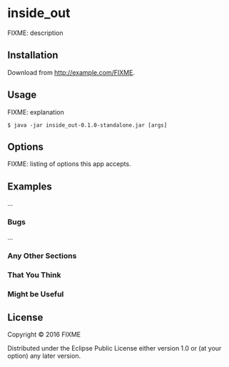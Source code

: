 # inside_out

FIXME: description

## Installation

Download from http://example.com/FIXME.

## Usage

FIXME: explanation

    $ java -jar inside_out-0.1.0-standalone.jar [args]

## Options

FIXME: listing of options this app accepts.

## Examples

...

### Bugs

...

### Any Other Sections
### That You Think
### Might be Useful

## License

Copyright © 2016 FIXME

Distributed under the Eclipse Public License either version 1.0 or (at
your option) any later version.
